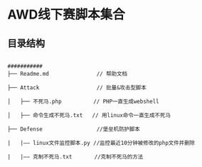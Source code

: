 # AWD线下赛脚本集合
## 目录结构
<code>
###########
├── Readme.md               // 帮助文档 <br>
├── Attack                  // 批量&攻击型脚本<br>
│   ├── 不死马.php          // PHP一直生成webshell<br>
│   ├── 命令生成不死马.txt   // 用linux命令一直生成不死马<br>
├── Defense                 //堡垒机防护脚本<br>
|   |—— linux文件监控脚本.py //监控最近10分钟被修改的php文件并删除<br>
|   |—— 克制不死马.txt       //克制不死马的方法<br>
</code>


